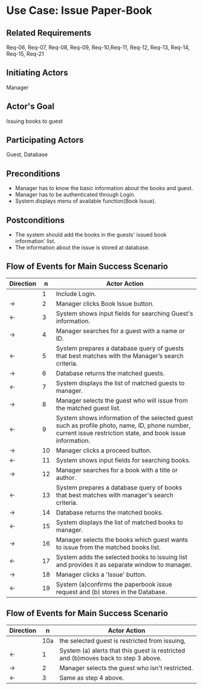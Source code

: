 # Use Case: Issue Paper-Book
## **Related Requirements**

Req-06, Req-07, Req-08, Req-09, Req-10,Req-11, Req-12, Req-13, Req-14, Req-15, Req-21

## **Initiating Actors**

Manager

## **Actor's Goal**

Issuing books to guest

## **Participating Actors**

Guest, Database

## **Preconditions**

- Manager has to know the basic information about the books and guest.
- Manager has to be authenticated through Login.
- System displays menu of available function(Book Issue).

## **Postconditions**

- The system should add the books in the guests' issued book information' list.
- The information about the issue is stored at database.

## Flow of Events for Main Success Scenario
| Direction | n | Actor Action                                                                                                         |
| --------- | - | -------------------------------------------------------------------------------------------------------------------- |
|           | 1 | Include Login. |
| →         | 2 | Manager clicks Book Issue button. |
| ←         | 3 | System shows input fields for searching Guest's information. |
| →         | 4 | Manager searches for a guest with a name or ID.|
| ←         | 5 | System prepares a database query of guests that best matches with the Manager’s search criteria. |
| →         | 6 | Database returns the matched guests. |
| ←         | 7 | System displays the list of matched guests to manager. |
| →         | 8 | Manager selects the guest who will issue from the matched guest list. |
| ←         | 9 | System shows information of the selected guest such as profile photo, name, ID, phone number, current issue restriction state, and book issue information.|
| →          | 10 | Manager clicks a proceed button. |
| ←         | 11 | System shows input fields for searching books. |
| →         | 12 | Manager searches for a book with a title or author. |
| ←         | 13 | System prepares a database query of books that best matches with manager's search criteria.|
| →         | 14 | Database returns the matched books. |
| ←         | 15 | System displays the list of matched books to manager. |
| →         | 16 | Manager selects the books which guest wants to issue from the matched books list. |
| ←         | 17 | System adds the selected books to issuing list and provides it as separate window to manager. |
| →         | 18 | Manager clicks a 'Issue' button.|
| ←         | 19 | System (a)confirms the paperbook issue request and (b) stores in the Database.|

## Flow of Events for Main Success Scenario
| Direction | n | Actor Action                                                                                                         |
| --------- | - | -------------------------------------------------------------------------------------------------------------------- |
|          | 10a | the selected guest is restricted from issuing,  |
| ←         | 1 | System (a) alerts that this guest is restricted and (b)moves back to step 3 above. |
| →         | 2 | Manager selects the guest who isn't restricted. |
| ←         | 3 | Same as step 4 above.|
